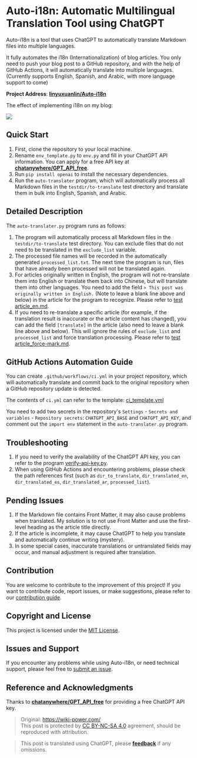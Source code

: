 # Auto-i18n: Automatic Multilingual Translation Tool using ChatGPT

Auto-i18n is a tool that uses ChatGPT to automatically translate Markdown files into multiple languages.

It fully automates the i18n (Internationalization) of blog articles. You only need to push your blog post to a GitHub repository, and with the help of GitHub Actions, it will automatically translate into multiple languages. (Currently supports English, Spanish, and Arabic, with more language support to come)

**Project Address**: [**linyuxuanlin/Auto-i18n**](https://github.com/linyuxuanlin/Auto-i18n)

The effect of implementing i18n on my blog:

![](https://img.wiki-power.com/d/wiki-media/img/202310151317234.png)

## Quick Start

1. First, clone the repository to your local machine.
2. Rename `env_template.py` to `env.py` and fill in your ChatGPT API information. You can apply for a free API key at [**chatanywhere/GPT_API_free**](https://github.com/chatanywhere/GPT_API_free).
3. Run `pip install openai` to install the necessary dependencies.
4. Run the `auto-translater` program, which will automatically process all Markdown files in the `testdir/to-translate` test directory and translate them in bulk into English, Spanish, and Arabic.

## Detailed Description

The `auto-translater.py` program runs as follows:

1. The program will automatically process all Markdown files in the `testdir/to-translate` test directory. You can exclude files that do not need to be translated in the `exclude_list` variable.
2. The processed file names will be recorded in the automatically generated `processed_list.txt`. The next time the program is run, files that have already been processed will not be translated again.
3. For articles originally written in English, the program will not re-translate them into English or translate them back into Chinese, but will translate them into other languages. You need to add the field `> This post was originally written in English.` (Note to leave a blank line above and below) in the article for the program to recognize. Please refer to [test article_en.md](https://github.com/linyuxuanlin/Auto-i18n/blob/main/testdir/to-translate/测试文章_en.md).
4. If you need to re-translate a specific article (for example, if the translation result is inaccurate or the article content has changed), you can add the field `[translate]` in the article (also need to leave a blank line above and below). This will ignore the rules of `exclude_list` and `processed_list` and force translation processing. Please refer to [test article_force-mark.md](https://github.com/linyuxuanlin/Auto-i18n/blob/main/testdir/to-translate/测试文章_force-mark.md).

## GitHub Actions Automation Guide

You can create `.github/workflows/ci.yml` in your project repository, which will automatically translate and commit back to the original repository when a GitHub repository update is detected.

The contents of `ci.yml` can refer to the template: [ci_template.yml](https://github.com/linyuxuanlin/Auto-i18n/blob/main/ci_template.yml)

You need to add two secrets in the repository's `Settings` - `Secrets and variables` - `Repository secrets`: `CHATGPT_API_BASE` and `CHATGPT_API_KEY`, and comment out the `import env` statement in the `auto-translater.py` program.

## Troubleshooting

1. If you need to verify the availability of the ChatGPT API key, you can refer to the program [verify-api-key.py](https://github.com/linyuxuanlin/Auto-i18n/blob/main/Archive/verify-api-key.py).
2. When using GitHub Actions and encountering problems, please check the path references first (such as `dir_to_translate`, `dir_translated_en`, `dir_translated_es`, `dir_translated_ar`, `processed_list`).

## Pending Issues

1. If the Markdown file contains Front Matter, it may also cause problems when translated. My solution is to not use Front Matter and use the first-level heading as the article title directly.
2. If the article is incomplete, it may cause ChatGPT to help you translate and automatically continue writing (mystery).
3. In some special cases, inaccurate translations or untranslated fields may occur, and manual adjustment is required after translation.

## Contribution

You are welcome to contribute to the improvement of this project! If you want to contribute code, report issues, or make suggestions, please refer to our [contribution guide](https://github.com/linyuxuanlin/Auto-i18n/blob/main/CONTRIBUTING.md).

## Copyright and License

This project is licensed under the [MIT License](https://github.com/linyuxuanlin/Auto-i18n/blob/main/LICENSE).

## Issues and Support

If you encounter any problems while using Auto-i18n, or need technical support, please feel free to [submit an issue](https://github.com/linyuxuanlin/Auto-i18n/issues).

## Reference and Acknowledgments

Thanks to [**chatanywhere/GPT_API_free**](https://github.com/chatanywhere/GPT_API_free) for providing a free ChatGPT API key.

> Original: <https://wiki-power.com/>  
> This post is protected by [CC BY-NC-SA 4.0](https://creativecommons.org/licenses/by/4.0/deed.en) agreement, should be reproduced with attribution.

> This post is translated using ChatGPT, please [**feedback**](https://github.com/linyuxuanlin/Wiki_MkDocs/issues/new) if any omissions.